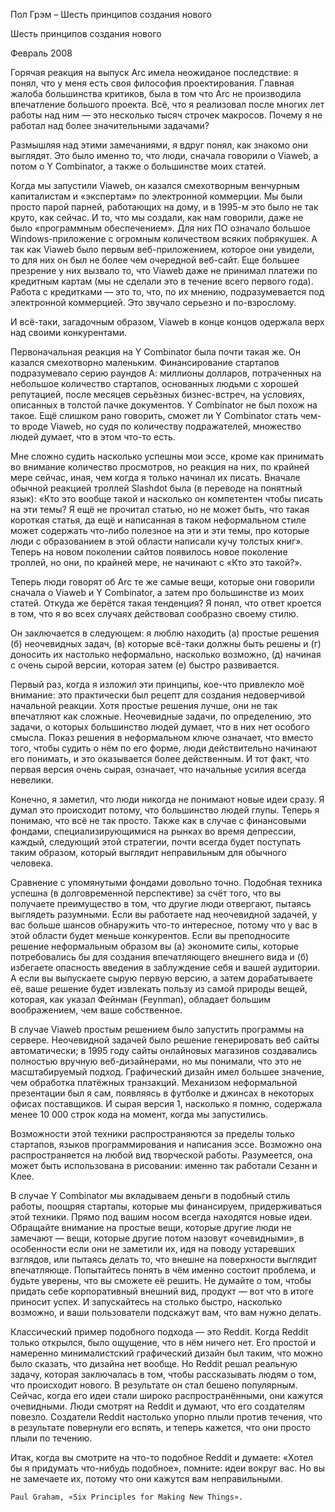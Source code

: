 

Пол Грэм – Шесть принципов создания нового

Шесть принципов создания нового

Февраль 2008

Горячая реакция на выпуск Arc имела неожиданое последствие: я понял, что у меня есть своя философия проектирования. Главная жалоба большинства критиков, была в том что Arc не производила впечатление большого проекта. Всё, что я реализовал после многих лет работы над ним — это несколько тысяч строчек макросов. Почему я не работал над более значительными задачами?

Размышляя над этими замечаниями, я вдруг понял, как знакомо они выглядят. Это было именно то, что люди, сначала говорили о Viaweb, а потом о Y Combinator, а также о большинстве моих статей.

Когда мы запустили Viaweb, он казался смехотворным венчурным капиталистам и «экспертам» по электронной коммерции. Мы были просто парой парней, работающих на дому, и в 1995-м это было не так круто, как сейчас. И то, что мы создали, как нам говорили, даже не было «программным обеспечением». Для них ПО означало большое Windows-приложение с огромным количеством всяких побрякушек. А так как Viaweb было первым веб-приложением, которое они увидели, то для них он был не более чем очередной веб-сайт. Еще большее презрение у них вызвало то, что Viaweb даже не принимал платежи по кредитным картам (мы не сделали это в течение всего первого года). Работа с кредитками — это то, что, по их мнению, подразумевается под электронной коммерцией. Это звучало серьезно и по-взрослому.

И всё-таки, загадочным образом, Viaweb в конце концов одержала верх над своими конкурентами.

Первоначальная реакция на Y Combinator была почти такая же. Он казался смехотворно маленьким. Финансирование стартапов подразумевало серию раундов А: миллионы долларов, потраченных на небольшое количество стартапов, основанных людьми с хорошей репутацией, после месяцев серьёзных бизнес-встреч, на условиях, описанных в толстой пачке документов. Y Combinator не был похож на такое. Ещё слишком рано говорить, сможет ли Y Combinator стать чем-то вроде Viaweb, но судя по количеству подражателей, множество людей думает, что в этом что-то есть.

Мне сложно судить насколько успешны мои эссе, кроме как принимать во внимание количество просмотров, но реакция на них, по крайней мере сейчас, иная, чем когда я только начинал их писать. Вначале обычной реакцией троллей Slashdot была (в переводе на понятный язык): «Кто это вообще такой и насколько он компетентен чтобы писать на эти темы? Я ещё не прочитал статью, но не может быть, что такая короткая статья, да ещё и написанная в таком неформальном стиле может содержать что-либо полезное на эти и эти темы, про которые люди с образованием в этой области написали кучу толстых книг». Теперь на новом поколении сайтов появилось новое поколение троллей, но они, по крайней мере, не начинают с «Кто это такой?».

Теперь люди говорят об Arc те же самые вещи, которые они говорили сначала о Viaweb и Y Combinator, а затем про большинстве из моих статей. Откуда же берётся такая тенденция? Я понял, что ответ кроется в том, что я во всех случаях действовал сообразно своему стилю.

Он заключается в следующем: я люблю находить (a) простые решения (б) неочевидных задач, (в) которые всё-таки должны быть решены и (г) доносить их настолько неформально, насколько возможно, (д) начиная с очень сырой версии, которая затем (е) быстро развивается.

Первый раз, когда я изложил эти принципы, кое-что привлекло моё внимание: это практически был рецепт для создания недоверчивой начальной реакции. Хотя простые решения лучше, они не так впечатляют как сложные. Неочевидные задачи, по определению, это задачи, о которых большинство людей думает, что в них нет особого смысла. Показ решения в неформальном ключе означает, что вместо того, чтобы судить о нём по его форме, люди действительно начинают его понимать, и это оказывается более действенным. И тот факт, что первая версия очень сырая, означает, что начальные усилия всегда невелики.

Конечно, я заметил, что люди никогда не понимают новые идеи сразу. Я думал это происходит потому, что большинство людей глупы. Теперь я понимаю, что всё не так просто. Также как в случае с финансовыми фондами, специализирующимися на рынках во время депрессии, каждый, следующий этой стратегии, почти всегда будет поступать таким образом, который выглядит неправильным для обычного человека.

Сравнение с упомянутыми фондами довольно точно. Подобная техника успешна (в долговременной перспективе) за счёт того, что вы получаете преимущество в том, что другие люди отвергают, пытаясь выглядеть разумными. Если вы работаете над неочевидной задачей, у вас больше шансов обнаружить что-то интересное, потому что у вас в этой области будет меньше конкурентов. Если вы преподносите решение неформальным образом вы (a) экономите силы, которые потребовались бы для создания впечатляющего внешнего вида и (б) избегаете опасность введения в заблуждение себя и вашей аудитории. А если вы выпускаете сырую первую версию, а затем дорабатываете её, ваше решение будет извлекать пользу из самой природы вещей, которая, как указал Фейнман (Feynman), обладает большим воображением, чем ваше собственное.

В случае Viaweb простым решением было запустить программы на сервере. Неочевидной задачей было решение генерировать веб сайты автоматически; в 1995 году сайты онлайновых магазинов создавались полностью вручную веб-дизайнерами, но мы понимали, что это не масштабируемый подход. Графический дизайн имел большее значение, чем обработка платёжных транзакций. Механизом неформальной презентации был я сам, появляясь в футболке и джинсах в некоторых офисах поставщиков. И сырая версия 1, насколько я помню, содержала менее 10 000 строк кода на момент, когда мы запустились.

Возможности этой техники распространяются за пределы только стартапов, языков программирования и написания эссе. Возможно она распространяется на любой вид творческой работы. Разумеется, она может быть использована в рисовании: именно так работали Сезанн и Клее.

В случае Y Combinator мы вкладываем деньги в подобный стиль работы, поощряя стартапы, которые мы финансируем, придерживаться этой техники. Прямо под вашим носом всегда находятся новые идеи. Обращайте внимание на простые вещи, которые другие люди не замечают — вещи, которые другие потом назовут «очевидными», в особенности если они не заметили их, идя на поводу устаревших взглядов, или пытаясь делать то, что внешне на поверхности выглядит впечатляюще. Попытайтесь понять в чём именно состоит проблема, и будьте уверены, что вы сможете её решить. Не думайте о том, чтобы придать себе корпоративный внешний вид, продукт — вот что в итоге приносит успех. И запускайтесь на столько быстро, насколько возможно, и ваши пользователи подскажут вам, что вам нужно делать.

Классический пример подобного подхода — это Reddit. Когда Reddit только открылся, было ощущение, что в нём ничего нет. Его простой и намеренно минималистский графический дизайн был таким, что можно было сказать, что дизайна нет вообще. Но Reddit решал реальную задачу, которая заключалась в том, чтобы рассказывать людям о том, что происходит нового. В результате он стал бешено популярным. Сейчас, когда его идеи стали широко распространёнными, они кажутся очевидными. Люди смотрят на Reddit и думают, что его создателям повезло. Создатели Reddit настолько упорно плыли против течения, что в результате повернули его вспять, и теперь кажется, что они просто плыли по течению.

Итак, когда вы смотрите на что-то подобное Reddit и думаете: «Хотел бы я придумать что-нибудь подобное», помните: идеи вокруг вас. Но вы не замечаете их, потому что они кажутся вам неправильными.

    Paul Graham, «Six Principles for Making New Things».
